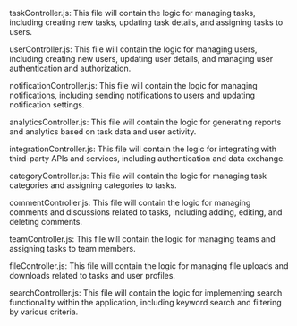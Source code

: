 taskController.js: This file will contain the logic for managing tasks, including creating new tasks, updating task details, and assigning tasks to users.

userController.js: This file will contain the logic for managing users, including creating new users, updating user details, and managing user authentication and authorization.

notificationController.js: This file will contain the logic for managing notifications, including sending notifications to users and updating notification settings.

analyticsController.js: This file will contain the logic for generating reports and analytics based on task data and user activity.

integrationController.js: This file will contain the logic for integrating with third-party APIs and services, including authentication and data exchange.

categoryController.js: This file will contain the logic for managing task categories and assigning categories to tasks.

commentController.js: This file will contain the logic for managing comments and discussions related to tasks, including adding, editing, and deleting comments.

teamController.js: This file will contain the logic for managing teams and assigning tasks to team members.

fileController.js: This file will contain the logic for managing file uploads and downloads related to tasks and user profiles.

searchController.js: This file will contain the logic for implementing search functionality within the application, including keyword search and filtering by various criteria.




